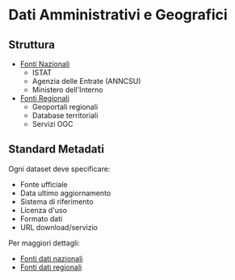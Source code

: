 # Dati Amministrativi e Geografici

## Struttura
- [Fonti Nazionali](national/data_sources.md)
  - ISTAT
  - Agenzia delle Entrate (ANNCSU)
  - Ministero dell'Interno
- [Fonti Regionali](regional/data_sources.md)
  - Geoportali regionali
  - Database territoriali
  - Servizi OGC

## Standard Metadati
Ogni dataset deve specificare:
- Fonte ufficiale
- Data ultimo aggiornamento
- Sistema di riferimento
- Licenza d'uso
- Formato dati
- URL download/servizio

Per maggiori dettagli:
- [Fonti dati nazionali](national/data_sources.md)
- [Fonti dati regionali](regional/data_sources.md)
